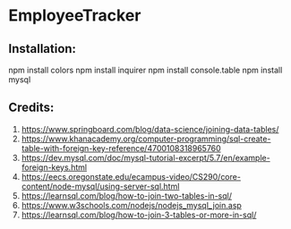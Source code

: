 # EmployeeTracker

## Installation:
npm install colors
npm install inquirer
npm install console.table
npm install mysql

## Credits:
1. https://www.springboard.com/blog/data-science/joining-data-tables/
2. https://www.khanacademy.org/computer-programming/sql-create-table-with-foreign-key-reference/4700108318965760
3. https://dev.mysql.com/doc/mysql-tutorial-excerpt/5.7/en/example-foreign-keys.html
4. https://eecs.oregonstate.edu/ecampus-video/CS290/core-content/node-mysql/using-server-sql.html
5. https://learnsql.com/blog/how-to-join-two-tables-in-sql/
6. https://www.w3schools.com/nodejs/nodejs_mysql_join.asp
7. https://learnsql.com/blog/how-to-join-3-tables-or-more-in-sql/
